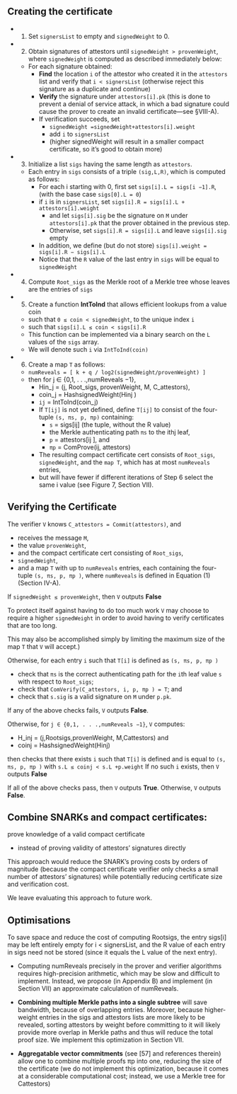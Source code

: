 ## Creating the certificate

- 1) Set `signersList` to empty and `signedWeight` to 0.

- 2) Obtain signatures of attestors until `signedWeight > provenWeight`, where `signedWeight` is computed as described immediately below:
	- For each signature obtained:
    	- **Find** the location `i` of the attestor who created it in the `attestors` list and verify that `i < signersList` (otherwise reject this signature as a duplicate and continue)
    	- **Verify** the signature under `attestors[i].pk` (this is done to prevent a denial of service attack, in which a bad signature could cause the prover to create an invalid certificate—see §VIII-A).
    	- If verification succeeds, set
        	- `signedWeight =signedWeight+attestors[i].weight`
        	- add `i` to `signersList`
          	- (higher signedWeight will result in a smaller compact certificate, so it’s good to obtain more)

- 3) Initialize a list `sigs` having the same length as `attestors`.
  - Each entry in `sigs` consists of a triple `(sig,L,R)`, which is computed as follows:
    - For each i starting with 0, first set `sigs[i].L = sigs[i −1].R`, (with the base case `sigs[0].L = 0`)
    - if `i` is in `signersList`, set `sigs[i].R = sigs[i].L + attestors[i].weight`
      - and let `sigs[i].sig` be the signature on `M` under `attestors[i].pk` that the prover obtained in the previous step.
      - Otherwise, set `sigs[i].R = sigs[i].L` and leave `sigs[i].sig` empty
    - In addition, we define (but do not store) `sigs[i].weight = sigs[i].R − sigs[i].L`
    - Notice that the `R` value of the last entry in `sigs` will be equal to `signedWeight`

- 4) Compute `Root_sigs` as the Merkle root of a Merkle tree whose leaves are the entries of `sigs`

- 5) Create a function **IntToInd** that allows efficient lookups from a value coin
  - such that `0 ≤ coin < signedWeight`, to the unique index `i` 
  - such that `sigs[i].L ≤ coin < sigs[i].R`
  - This function can be implemented via a binary search on the `L` values of the `sigs` array.
  - We will denote such `i` via `IntToInd(coin)`
  
- 6) Create a map `T` as follows:
  - `numReveals = [ k + q / log2(signedWeight/provenWeight) ]`
  - then for j ∈ {0,1, . . .,numReveals −1},
    - Hin_j = (j, Root_sigs, provenWeight, M, C_attestors),
    - coin_j = HashsignedWeight(Hinj )
    - `ij` = IntToInd(coin_j)
    - If `T[ij]` is not yet defined, define `T[ij]` to consist of the four-tuple `(s, πs, p, πp)` containing:
      - `s` = sigs[ij] (the tuple, without the R value)
      - the Merkle authenticating path `πs` to the ithj leaf,
      - `p` = attestors[ij ], and
      - `πp` = ComProve(ij, attestors)
    - The resulting compact certificate cert consists of `Root_sigs`, `signedWeight`, and the `map T`, which has at most `numReveals` entries,
    - but will have fewer if different iterations of Step 6 select the same i value (see Figure 7, Section VII).

## Verifying the Certificate

The verifier `V` knows `C_attestors = Commit(attestors)`, and
- receives the message `M`,
- the value `provenWeight`,
- and the compact certificate cert consisting of `Root_sigs`,
- `signedWeight`,
- and a map `T` with up to `numReveals` entries, each containing the four-tuple `(s, πs, p, πp )`, where `numReveals` is defined in Equation (1) (Section IV-A).

If `signedWeight ≤ provenWeight`, then `V` outputs **False**


To protect itself against having to do too much work `V` may choose to require a higher `signedWeight` in order to avoid having to verify certificates that are too long.

This may also be accomplished simply by limiting the maximum size of the map `T` that `V` will accept.) 


Otherwise, for each entry `i` such that `T[i]` is defined as `(s, πs, p, πp )`
- check that `πs` is the correct authenticating path for the `i`th leaf value `s` with respect to `Root_sigs`;
- check that `ComVerify(C_attestors, i, p, πp ) = T`; and
- check that `s.sig` is a valid signature on `M` under `p.pk`.

If any of the above checks fails, `V` outputs **False**.

Otherwise, for `j ∈ {0,1, . . .,numReveals −1}`, `V` computes:

- H_inj = (j,Rootsigs,provenWeight, M,Cattestors) and
- coinj = HashsignedWeight(Hinj)

then checks that there exists `i` such that `T[i]` is defined and is equal to `(s, πs, p, πp )` with `s.L ≤ coinj < s.L +p.weight`
If no such `i` exists, then `V` outputs **False**

If all of the above checks pass, then `V` outputs **True**.
Otherwise, `V` outputs **False**.


## Combine SNARKs and compact certificates: 

prove knowledge of a valid compact certificate
- instead of proving validity of attestors’ signatures directly


This approach would reduce the SNARK’s proving costs by
orders of magnitude (because the compact certificate verifier
only checks a small number of attestors’ signatures) while
potentially reducing certificate size and verification cost. 

We leave evaluating this approach to future work.


## Optimisations

To save space and reduce the cost of computing Rootsigs,
the entry sigs[i] may be left entirely empty for i <
signersList, and the R value of each entry in sigs need
not be stored (since it equals the L value of the next entry).

- Computing numReveals precisely in the prover and verifier
algorithms requires high-precision arithmetic, which may
be slow and difficult to implement. Instead, we propose (in
Appendix B) and implement (in Section VII) an approximate
calculation of numReveals.

- **Combining multiple Merkle paths into a single subtree** will
save bandwidth, because of overlapping entries. Moreover,
because higher-weight entries in the sigs and attestors
lists are more likely to be revealed, sorting attestors by
weight before committing to it will likely provide more
overlap in Merkle paths and thus will reduce the total proof
size. We implement this optimization in Section VII.

- **Aggregatable vector commitments** (see [57] and references
therein) allow one to combine multiple proofs πp into one,
reducing the size of the certificate (we do not implement
this optimization, because it comes at a considerable
computational cost; instead, we use a Merkle tree for
Cattestors)